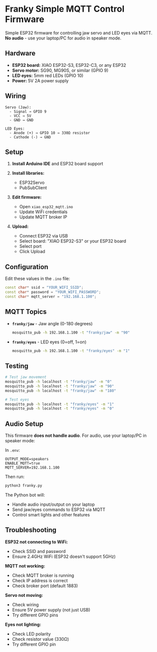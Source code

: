# Franky Simple MQTT Control Firmware

Simple ESP32 firmware for controlling jaw servo and LED eyes via MQTT. **No audio** - use your laptop/PC for audio in speaker mode.

## Hardware

- **ESP32 board:** XIAO ESP32-S3, ESP32-C3, or any ESP32
- **Servo motor:** SG90, MG90S, or similar (GPIO 9)
- **LED eyes:** 5mm red LEDs (GPIO 10)
- **Power:** 5V 2A power supply

## Wiring

```
Servo (Jaw):
  - Signal → GPIO 9
  - VCC → 5V
  - GND → GND

LED Eyes:
  - Anode (+) → GPIO 10 → 330Ω resistor
  - Cathode (-) → GND
```

## Setup

1. **Install Arduino IDE** and ESP32 board support

2. **Install libraries:**
   - ESP32Servo
   - PubSubClient

3. **Edit firmware:**
   - Open `xiao_esp32_mqtt.ino`
   - Update WiFi credentials
   - Update MQTT broker IP

4. **Upload:**
   - Connect ESP32 via USB
   - Select board: "XIAO ESP32-S3" or your ESP32 board
   - Select port
   - Click Upload

## Configuration

Edit these values in the `.ino` file:

```cpp
const char* ssid = "YOUR_WIFI_SSID";
const char* password = "YOUR_WIFI_PASSWORD";
const char* mqtt_server = "192.168.1.100";
```

## MQTT Topics

- **`franky/jaw`** - Jaw angle (0-180 degrees)
  ```bash
  mosquitto_pub -h 192.168.1.100 -t "franky/jaw" -m "90"
  ```

- **`franky/eyes`** - LED eyes (0=off, 1=on)
  ```bash
  mosquitto_pub -h 192.168.1.100 -t "franky/eyes" -m "1"
  ```

## Testing

```bash
# Test jaw movement
mosquitto_pub -h localhost -t "franky/jaw" -m "0"
mosquitto_pub -h localhost -t "franky/jaw" -m "90"
mosquitto_pub -h localhost -t "franky/jaw" -m "180"

# Test eyes
mosquitto_pub -h localhost -t "franky/eyes" -m "1"
mosquitto_pub -h localhost -t "franky/eyes" -m "0"
```

## Audio Setup

This firmware **does not handle audio**. For audio, use your laptop/PC in speaker mode:

In `.env`:
```env
OUTPUT_MODE=speakers
ENABLE_MQTT=true
MQTT_SERVER=192.168.1.100
```

Then run:
```bash
python3 franky.py
```

The Python bot will:
- Handle audio input/output on your laptop
- Send jaw/eyes commands to ESP32 via MQTT
- Control smart lights and other features

## Troubleshooting

**ESP32 not connecting to WiFi:**
- Check SSID and password
- Ensure 2.4GHz WiFi (ESP32 doesn't support 5GHz)

**MQTT not working:**
- Check MQTT broker is running
- Check IP address is correct
- Check broker port (default 1883)

**Servo not moving:**
- Check wiring
- Ensure 5V power supply (not just USB)
- Try different GPIO pins

**Eyes not lighting:**
- Check LED polarity
- Check resistor value (330Ω)
- Try different GPIO pin
